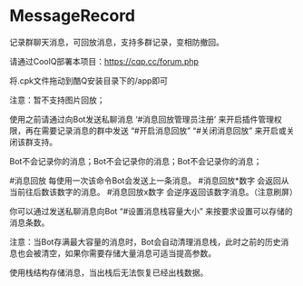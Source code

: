 # MessageRecord
记录群聊天消息，可回放消息，支持多群记录，变相防撤回。

请通过CoolQ部署本项目：https://cqp.cc/forum.php

将.cpk文件拖动到酷Q安装目录下的/app即可

注意：暂不支持图片回放；

使用之前请通过向Bot发送私聊消息 ‘#消息回放管理员注册’ 来开启插件管理权限，再在需要记录消息的群中发送 “#开启消息回放” “#关闭消息回放” 来开启或关闭该群支持。

Bot不会记录你的消息；Bot不会记录你的消息；Bot不会记录你的消息；

#消息回放 每使用一次该命令Bot会发送上一条消息。
#消息回放*数字 会返回从当前往后数该数字的消息。
#消息回放x数字 会逆序返回该数字消息。（注意刷屏）

你可以通过发送私聊消息向Bot “#设置消息栈容量大小” 来按要求设置可以存储的消息条数。

注意：当Bot存满最大容量的消息时，Bot会自动清理消息栈，此时之前的历史消息也会被清空，如果你需要存储大量消息可适当提高参数。

使用栈结构存储消息，当出栈后无法恢复已经出栈数据。
